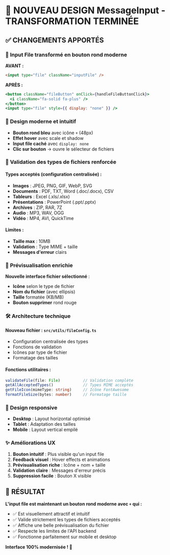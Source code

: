 # 🎨 NOUVEAU DESIGN MessageInput - TRANSFORMATION TERMINÉE

## ✅ CHANGEMENTS APPORTÉS

### 🔄 **Input File transformé en bouton rond moderne**

**AVANT :**

```html
<input type="file" className="inputFile" />
```

**APRÈS :**

```jsx
<button className="fileButton" onClick={handleFileButtonClick}>
  <i className="fa-solid fa-plus" />
</button>
<input type="file" style={{ display: "none" }} />
```

### 🎯 **Design moderne et intuitif**

- **Bouton rond bleu** avec icône `+` (48px)
- **Effet hover** avec scale et shadow
- **Input file caché** avec `display: none`
- **Clic sur bouton** → ouvre le sélecteur de fichiers

### 📁 **Validation des types de fichiers renforcée**

#### **Types acceptés (configuration centralisée)** :

- **Images** : JPEG, PNG, GIF, WebP, SVG
- **Documents** : PDF, TXT, Word (.doc/.docx), CSV
- **Tableurs** : Excel (.xls/.xlsx)
- **Présentations** : PowerPoint (.ppt/.pptx)
- **Archives** : ZIP, RAR, 7Z
- **Audio** : MP3, WAV, OGG
- **Vidéo** : MP4, AVI, QuickTime

#### **Limites** :

- **Taille max** : 10MB
- **Validation** : Type MIME + taille
- **Messages d'erreur** clairs

### 🎨 **Prévisualisation enrichie**

**Nouvelle interface fichier sélectionné** :

- **Icône** selon le type de fichier
- **Nom du fichier** (avec ellipsis)
- **Taille** formatée (KB/MB)
- **Bouton supprimer** rond rouge

### 🛠️ **Architecture technique**

#### **Nouveau fichier** : `src/utils/fileConfig.ts`

- Configuration centralisée des types
- Fonctions de validation
- Icônes par type de fichier
- Formatage des tailles

#### **Fonctions utilitaires** :

```typescript
validateFile(file: File)          // Validation complète
getAllAcceptedTypes()             // Types MIME acceptés
getFileIcon(mimeType: string)     // Icône FontAwesome
formatFileSize(bytes: number)     // Formatage taille
```

### 📱 **Design responsive**

- **Desktop** : Layout horizontal optimisé
- **Tablet** : Adaptation des tailles
- **Mobile** : Layout vertical empilé

### ✨ **Améliorations UX**

1. **Bouton intuitif** : Plus visible qu'un input file
2. **Feedback visuel** : Hover effects et animations
3. **Prévisualisation riche** : Icône + nom + taille
4. **Validation claire** : Messages d'erreur précis
5. **Suppression facile** : Bouton X visible

## 🚀 **RÉSULTAT**

**L'input file est maintenant un bouton rond moderne avec `+` qui :**

- ✅ Est visuellement attractif et intuitif
- ✅ Valide strictement les types de fichiers acceptés
- ✅ Affiche une belle prévisualisation du fichier
- ✅ Respecte les limites de l'API backend
- ✅ Fonctionne parfaitement sur mobile et desktop

**Interface 100% modernisée ! 🎉**
